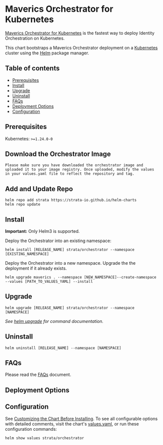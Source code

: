 # Maverics Orchestrator for Kubernetes

[Maverics Orchestrator for Kubernetes](https://strata-io.github.io/helm-charts) is
the fastest way to deploy Identity Orchestration on Kubernetes.

This chart bootstraps a Maverics Orchestrator deployment on a
[Kubernetes](http://kubernetes.io) cluster using the [Helm](https://helm.sh) package
manager.

## Table of contents

- [Prerequisites](#prerequisites)
- [Install](#install)
- [Upgrade](#upgrade)
- [Uninstall](#uninstall)
- [FAQs](#faqs)
- [Deployment Options](#deployment-options)
- [Configuration](#configuration)

## Prerequisites

Kubernetes: `>=1.24.0-0`

## Download the Orchestrator Image
```console
Please make sure you have downloaded the orchestrator image and uploaded it to your image registry. Once uploaded, modify the values in your values.yaml file to reflect the repository and tag.
```

## Add and Update Repo

```console
helm repo add strata https://strata-io.github.io/helm-charts
helm repo update
```



## Install

**Important:** Only Helm3 is supported.

Deploy the Orchestrator into an existing namespace:
```console
helm install [RELEASE_NAME] strata/orchestrator --namespace [EXISTING_NAMESPACE]
```

Deploy the Orchestrator into a new namespace. Upgrade the the deployment if it
already exists.
```console
helm upgrade maverics . --namespace [NEW_NAMESPACE]--create-namespace --values [PATH_TO_VALUES_YAML] --install
```

## Upgrade
```console
helm upgrade [RELEASE_NAME] strata/orchestrator --namespace [NAMESPACE]
```

_See [helm upgrade](https://helm.sh/docs/helm/helm_upgrade/) for command documentation._

## Uninstall
```console
helm uninstall [RELEASE_NAME] --namespace [NAMESPACE]
```

## FAQs

Please read the
[FAQs](./FAQs.md)
document.

## Deployment Options

## Configuration

See [Customizing the Chart Before Installing](https://helm.sh/docs/intro/using_helm/#customizing-the-chart-before-installing). To see all configurable options with detailed comments, visit the chart's [values.yaml](./values.yaml), or run these configuration commands:

```console
helm show values strata/orchestrator
```
